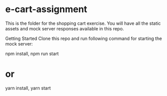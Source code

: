 # e-cart-assignment
This is the folder for the shopping cart exercise. You will have all the static assets and mock server responses available in this repo.

Getting Started
Clone this repo and run following command for starting the mock server:

npm install,
npm run start
# or
yarn install,
yarn start
